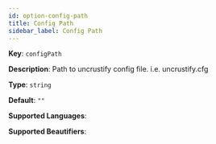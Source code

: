 ```yaml
---
id: option-config-path
title: Config Path
sidebar_label: Config Path
---
```

**Key**: `configPath`

**Description**: Path to uncrustify config file. i.e. uncrustify.cfg

**Type**: `string`

**Default**: `""`

**Supported Languages**: 

**Supported Beautifiers**: 

